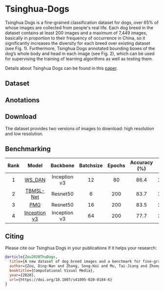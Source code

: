 # Tsinghua-Dogs
Tsinghua Dogs is a fine-grained classification dataset for dogs, over 65% of whose images are collected from people's real life. Each dog breed in the dataset contains at least 200 images and a maximum of 7,449 images, basically in proportion to their frequency of occurrence in China, so it significantly increases the diversity for each breed over existing dataset (see Fig. 1). Furthermore, Tsinghua Dogs annotated bounding boxes of the dog’s whole body and head in each image (see Fig. 2), which can be used for supervising the training of learning algorithms as well as testing them.

Details about Tsinghua Dogs can be found in this [paper](https://doi.org/10.1007/s41095-020-0184-6). 

## Dataset

## Anotations

## Download

The dataset provides two versions of images to download: high resolution and low resolution.

## Benchmarking

| Rank | Model | Backbone | Batchsize | Epochs | Accuracy (%) | Year | 
|:--------------:|:--------------:|:--------------:|:--------------:|:--------------:|:--------------:|:--------------:|
| 1 | [WS_DAN](https://github.com/wvinzh/WS_DAN_PyTorch) | Inception v3 | 12 | 80 | 86.4 | 2019 |
| 2 | [TBMSL-Net](https://github.com/ZF1044404254/TBMSL-Net) | Resnet50  | 6 | 200 | 83.7 | 2020 |
| 3 | [PMG](https://github.com/RuoyiDu/PMG-Progressive-Multi-Granularity-Training) | Resnet50 | 16 | 200 | 83.5 | 2020 |
| 4 | [Inception v3](https://pytorch.org/hub/pytorch_vision_inception_v3) | Inception v3 | 64 | 200 | 77.7 | 2016 |

## Citing

Please cite our Tsinghua Dogs in your publications if it helps your research:
```BibTeX
@article{Zou2020ThuDogs,
  title={A new dataset of dog breed images and a benchmark for fine-grained classification},
  author={Zou, Ding-Nan and Zhang, Song-Hai and Mu, Tai-Jiang and Zhang, Min},
  booktitle={Computational Visual Media},
  year={2020},
  url={https://doi.org/10.1007/s41095-020-0184-6}
} 
```
